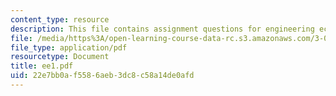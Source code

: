```yaml
---
content_type: resource
description: This file contains assignment questions for engineering economics.
file: /media/https%3A/open-learning-course-data-rc.s3.amazonaws.com/3-080-economic-environmental-issues-in-materials-selection-fall-2005/22e7bb0af5586aeb3dc8c58a14de0afd_ee1.pdf
file_type: application/pdf
resourcetype: Document
title: ee1.pdf
uid: 22e7bb0a-f558-6aeb-3dc8-c58a14de0afd
---
```

